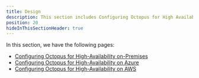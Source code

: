 ```yaml
---
title: Design
description: This section includes Configuring Octopus for High Availability
position: 20
hideInThisSectionHeader: true
---
```


In this section, we have the following pages:

- [Configuring Octopus for High-Availability on-Premises](/docs/administration/high-availability/design/octopus-for-high-availability-on-premises.md)
- [Configuring Octopus for High-Availability on Azure](/docs/administration/high-availability/design/octopus-for-high-availability-on-azure.md)
- [Configuring Octopus for High-Availability on AWS](/docs/administration/high-availability/design/octopus-for-high-availability-on-aws.md)
